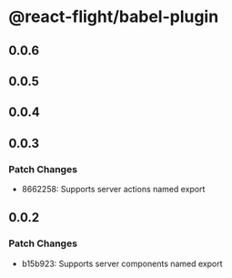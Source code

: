 # @react-flight/babel-plugin

## 0.0.6

## 0.0.5

## 0.0.4

## 0.0.3

### Patch Changes

- 8662258: Supports server actions named export

## 0.0.2

### Patch Changes

- b15b923: Supports server components named export
